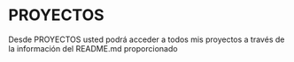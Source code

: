 # PROYECTOS
Desde PROYECTOS usted podrá acceder a todos mis proyectos a través de la información del README.md proporcionado
